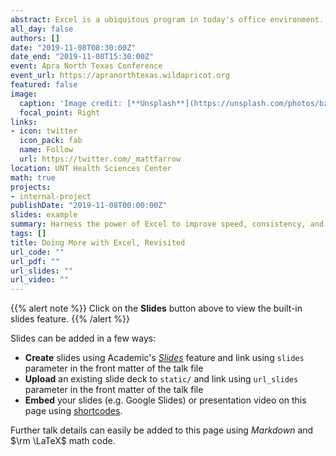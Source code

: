 ```yaml
---
abstract: Excel is a ubiquitous program in today's office environment. It is also incredibly under-utilized. In this talk, I'll share some simple tricks to harness more of the power of Excel to make your work more efficient. This talk is specifically tailored to the fundraising and prospect development community.
all_day: false
authors: []
date: "2019-11-08T08:30:00Z"
date_end: "2019-11-08T15:30:00Z"
event: Apra North Texas Conference
event_url: https://apranorthtexas.wildapricot.org
featured: false
image:
  caption: 'Image credit: [**Unsplash**](https://unsplash.com/photos/bzdhc5b3Bxs)'
  focal_point: Right
links:
- icon: twitter
  icon_pack: fab
  name: Follow
  url: https://twitter.com/_mattfarrow
location: UNT Health Sciences Center
math: true
projects:
- internal-project
publishDate: "2019-11-08T00:00:00Z"
slides: example
summary: Harness the power of Excel to improve speed, consistency, and reliability.
tags: []
title: Doing More with Excel, Revisited
url_code: ""
url_pdf: ""
url_slides: ""
url_video: ""
---
```


{{% alert note %}}
Click on the **Slides** button above to view the built-in slides feature.
{{% /alert %}}

Slides can be added in a few ways:

- **Create** slides using Academic's [*Slides*](https://sourcethemes.com/academic/docs/managing-content/#create-slides) feature and link using `slides` parameter in the front matter of the talk file
- **Upload** an existing slide deck to `static/` and link using `url_slides` parameter in the front matter of the talk file
- **Embed** your slides (e.g. Google Slides) or presentation video on this page using [shortcodes](https://sourcethemes.com/academic/docs/writing-markdown-latex/).

Further talk details can easily be added to this page using *Markdown* and $\rm \LaTeX$ math code.
